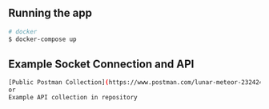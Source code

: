 ## Running the app

```bash
# docker
$ docker-compose up
```

## Example Socket Connection and API

```bash
[Public Postman Collection](https://www.postman.com/lunar-meteor-232424/workspace/spn1hxop2k/overview)
or
Example API collection in repository
```
